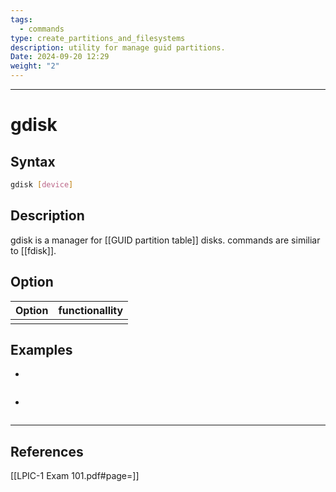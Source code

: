 ```yaml
---
tags:
  - commands
type: create_partitions_and_filesystems
description: utility for manage guid partitions.
Date: 2024-09-20 12:29
weight: "2"
---
```


___
# gdisk

## Syntax
```bash
gdisk [device]
```

## Description
gdisk is a manager for [[GUID partition table]] disks.
commands are similiar to [[fdisk]].


## Option

| Option | functionallity |
| ------ | -------------- |
|        |                |


## Examples
- 
```bash

```
- 
```bash

```
___
## References
[[LPIC-1 Exam 101.pdf#page=]]